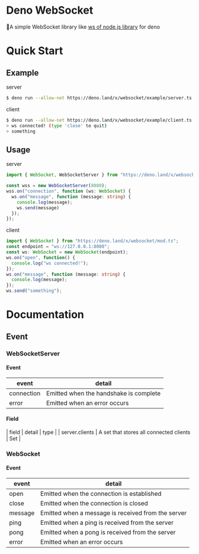 # Deno WebSocket
🦕A simple WebSocket library like [ws of node.js library](https://github.com/websockets/ws) for deno

# Quick Start

## Example

server

```bash
$ deno run --allow-net https://deno.land/x/websocket/example/server.ts 
```

client

```bash
$ deno run --allow-net https://deno.land/x/websocket/example/client.ts 
> ws connected! (type 'close' to quit)
> something
```

## Usage

server

```typescript
import { WebSocket, WebSocketServer } from "https://deno.land/x/websocket/mod.ts";

const wss = new WebSocketServer(8080);
wss.on("connection", function (ws: WebSocket) {
  ws.on("message", function (message: string) {
    console.log(message);
    ws.send(message)
  });
});

```

client

```typescript
import { WebSocket } from "https://deno.land/x/websocket/mod.ts";
const endpoint = "ws://127.0.0.1:8080";
const ws: WebSocket = new WebSocket(endpoint);
ws.on("open", function() {
  console.log("ws connected!");
});
ws.on("message", function (message: string) {
  console.log(message);
});
ws.send("something");
```

# Documentation

## Event

### WebSocketServer

#### Event

| event | detail|
| --- | --- |
| connection | Emitted when the handshake is complete |
| error | Emitted when an error occurs |

#### Field

| field | detail | type |
| server.clients | A set that stores all connected clients | Set<WebSocket> |

### WebSocket

#### Event

| event | detail|
| --- | --- |
| open | Emitted when the connection is established |
| close | Emitted when the connection is closed |
| message | Emitted when a message is received from the server |
| ping | Emitted when a ping is received from the server |
| pong | Emitted when a pong is received from the server |
| error | Emitted when an error occurs |

